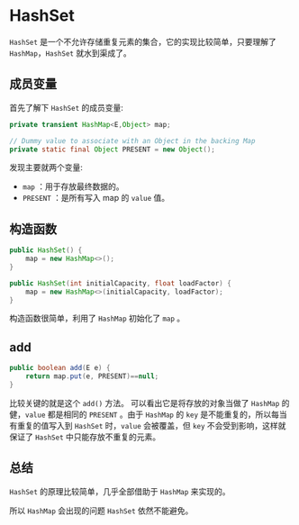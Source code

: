 # HashSet

`HashSet` 是一个不允许存储重复元素的集合，它的实现比较简单，只要理解了 `HashMap`，`HashSet` 就水到渠成了。

## 成员变量

首先了解下 `HashSet` 的成员变量:

```java
private transient HashMap<E,Object> map;

// Dummy value to associate with an Object in the backing Map
private static final Object PRESENT = new Object();
```

发现主要就两个变量:

- `map` ：用于存放最终数据的。
- `PRESENT` ：是所有写入 map 的 `value` 值。

## 构造函数

```java
public HashSet() {
	map = new HashMap<>();
}

public HashSet(int initialCapacity, float loadFactor) {
	map = new HashMap<>(initialCapacity, loadFactor);
}    
```

构造函数很简单，利用了 `HashMap` 初始化了 `map` 。

## add

```java
public boolean add(E e) {
	return map.put(e, PRESENT)==null;
}
```

比较关键的就是这个 `add()` 方法。 可以看出它是将存放的对象当做了 `HashMap` 的健，`value` 都是相同的 `PRESENT` 。由于 `HashMap` 的 `key` 是不能重复的，所以每当有重复的值写入到 `HashSet` 时，`value` 会被覆盖，但 `key` 不会受到影响，这样就保证了 `HashSet` 中只能存放不重复的元素。

## 总结

`HashSet` 的原理比较简单，几乎全部借助于 `HashMap` 来实现的。

所以 `HashMap` 会出现的问题 `HashSet` 依然不能避免。